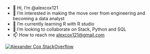 - 👋 Hi, I’m @alexcox121
- 👀 I’m interested in making the move over from engineering and becoming a data analyst
- 🌱 I’m currently learning R with R studio
- 💞️ I’m looking to collaborate on Stack, Python and SQL
- 📫 How to reach me alexcox121@gmail.com

[![Alexander Cox StackOverflow](https://github-readme-stackoverflow.vercel.app/?userID=21690262)](https://stackoverflow.com/users/21690262/alexander)

<!---
alexcox121/alexcox121 is a ✨ special ✨ repository because its `README.md` (this file) appears on your GitHub profile.
You can click the Preview link to take a look at your changes.
--->

